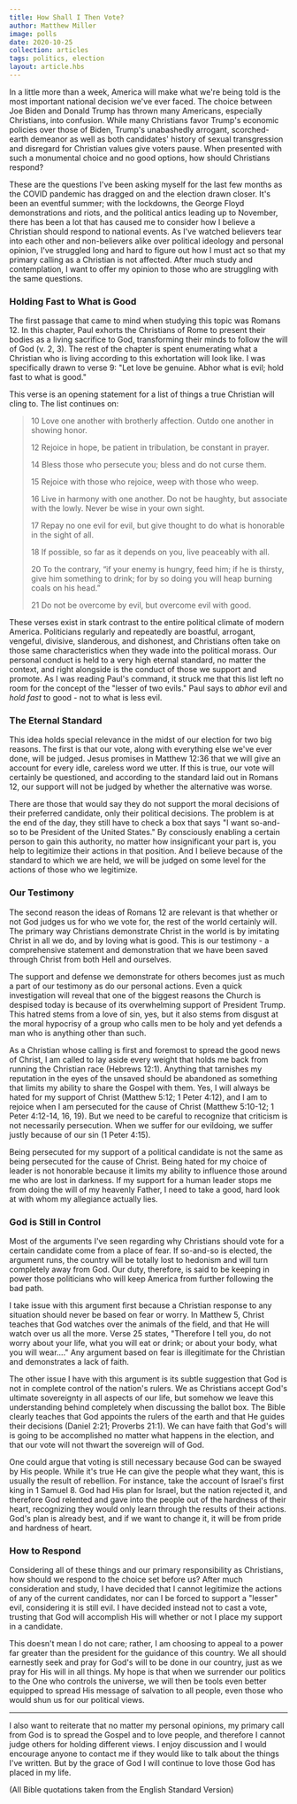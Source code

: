 ```yaml
---
title: How Shall I Then Vote?
author: Matthew Miller
image: polls
date: 2020-10-25
collection: articles
tags: politics, election
layout: article.hbs
---
```


In a little more than a week, America will make what we're being told is the most important national decision we've ever faced.  The choice between Joe Biden and Donald Trump has thrown many Americans, especially Christians, into confusion.  While many Christians favor Trump's economic policies over those of Biden, Trump's unabashedly arrogant, scorched-earth demeanor as well as both candidates' history of sexual transgression and disregard for Christian values give voters pause.  When presented with such a monumental choice and no good options, how should Christians respond?

These are the questions I've been asking myself for the last few months as the COVID pandemic has dragged on and the election drawn closer.  It's been an eventful summer; with the lockdowns, the George Floyd demonstrations and riots, and the political antics leading up to November, there has been a lot that has caused me to consider how I believe a Christian should respond to national events.  As I've watched believers tear into each other and non-believers alike over political ideology and personal opinion, I've struggled long and hard to figure out how I must act so that my primary calling as a Christian is not affected.  After much study and contemplation, I want to offer my opinion to those who are struggling with the same questions.

### Holding Fast to What is Good

The first passage that came to mind when studying this topic was Romans 12.  In this chapter, Paul exhorts the Christians of Rome to present their bodies as a living sacrifice to God, transforming their minds to follow the will of God (v. 2, 3).  The rest of the chapter is spent enumerating what a Christian who is living according to this exhortation will look like.  I was specifically drawn to verse 9: "Let love be genuine. Abhor what is evil; hold fast to what is good."

This verse is an opening statement for a list of things a true Christian will cling to.  The list continues on:

> 10 Love one another with brotherly affection. Outdo one another in showing honor.
> 
> 12 Rejoice in hope, be patient in tribulation, be constant in prayer.
> 
> 14 Bless those who persecute you; bless and do not curse them.
> 
> 15 Rejoice with those who rejoice, weep with those who weep.
> 
> 16 Live in harmony with one another. Do not be haughty, but associate with the lowly. Never be wise in your own sight.
> 
> 17 Repay no one evil for evil, but give thought to do what is honorable in the sight of all.
> 
> 18 If possible, so far as it depends on you, live peaceably with all.
> 
> 20 To the contrary, “if your enemy is hungry, feed him; if he is thirsty, give him something to drink; for by so doing you will heap burning coals on his head.”
> 
> 21 Do not be overcome by evil, but overcome evil with good.

These verses exist in stark contrast to the entire political climate of modern America.  Politicians regularly and repeatedly are boastful, arrogant, vengeful, divisive, slanderous, and dishonest, and Christians often take on those same characteristics when they wade into the political morass.  Our personal conduct is held to a very high eternal standard, no matter the context, and right alongside is the conduct of those we support and promote.  As I was reading Paul's command, it struck me that this list left no room for the concept of the "lesser of two evils."  Paul says to *abhor* evil and *hold fast* to good - not to what is less evil.

### The Eternal Standard

This idea holds special relevance in the midst of our election for two big reasons.  The first is that our vote, along with everything else we've ever done, will be judged.  Jesus promises in Matthew 12:36 that we will give an account for every idle, careless word we utter.  If this is true, our vote will certainly be questioned, and according to the standard laid out in Romans 12, our support will not be judged by whether the alternative was worse.

There are those that would say they do not support the moral decisions of their preferred candidate, only their political decisions.  The problem is at the end of the day, they still have to check a box that says "I want so-and-so to be President of the United States."  By consciously enabling a certain person to gain this authority, no matter how insignificant your part is, you help to legitimize their actions in that position.  And I believe because of the standard to which we are held, we will be judged on some level for the actions of those who we legitimize.

### Our Testimony

The second reason the ideas of Romans 12 are relevant is that whether or not God judges us for who we vote for, the rest of the world certainly will.  The primary way Christians demonstrate Christ in the world is by imitating Christ in all we do, and by loving what is good.  This is our testimony - a comprehensive statement and demonstration that we have been saved through Christ from both Hell and ourselves.

The support and defense we demonstrate for others becomes just as much a part of our testimony as do our personal actions.  Even a quick investigation will reveal that one of the biggest reasons the Church is despised today is because of its overwhelming support of President Trump.  This hatred stems from a love of sin, yes, but it also stems from disgust at the moral hypocrisy of a group who calls men to be holy and yet defends a man who is anything other than such.

As a Christian whose calling is first and foremost to spread the good news of Christ, I am called to lay aside every weight that holds me back from running the Christian race (Hebrews 12:1).  Anything that tarnishes my reputation in the eyes of the unsaved should be abandoned as something that limits my ability to share the Gospel with them.  Yes, I will always be hated for my support of Christ (Matthew 5:12; 1 Peter 4:12), and I am to rejoice when I am persecuted for the cause of Christ (Matthew 5:10-12; 1 Peter 4:12-14, 16, 19).  But we need to be careful to recognize that criticism is not necessarily persecution.  When we suffer for our evildoing, we suffer justly because of our sin (1 Peter 4:15).

Being persecuted for my support of a political candidate is not the same as being persecuted for the cause of Christ.  Being hated for my choice of leader is not honorable because it limits my ability to influence those around me who are lost in darkness.  If my support for a human leader stops me from doing the will of my heavenly Father, I need to take a good, hard look at with whom my allegiance actually lies.

### God is Still in Control

Most of the arguments I've seen regarding why Christians should vote for a certain candidate come from a place of fear.  If so-and-so is elected, the argument runs, the country will be totally lost to hedonism and will turn completely away from God.  Our duty, therefore, is said to be keeping in power those politicians who will keep America from further following the bad path.

I take issue with this argument first because a Christian response to any situation should never be based on fear or worry.  In Matthew 5, Christ teaches that God watches over the animals of the field, and that He will watch over us all the more.  Verse 25 states, "Therefore I tell you, do not worry about your life, what you will eat or drink; or about your body, what you will wear...."  Any argument based on fear is illegitimate for the Christian and demonstrates a lack of faith.

The other issue I have with this argument is its subtle suggestion that God is not in complete control of the nation's rulers.  We as Christians accept God's ultimate sovereignty in all aspects of our life, but somehow we leave this understanding behind completely when discussing the ballot box.  The Bible clearly teaches that God appoints the rulers of the earth and that He guides their decisions (Daniel 2:21; Proverbs 21:1).  We can have faith that God's will is going to be accomplished no matter what happens in the election, and that our vote will not thwart the sovereign will of God.

One could argue that voting is still necessary because God can be swayed by His people.  While it's true He can give the people what they want, this is usually the result of rebellion.  For instance, take the account of Israel's first king in 1 Samuel 8.  God had His plan for Israel, but the nation rejected it, and therefore God relented and gave into the people out of the hardness of their heart, recognizing they would only learn through the results of their actions.  God's plan is already best, and if we want to change it, it will be from pride and hardness of heart.

### How to Respond

Considering all of these things and our primary responsibility as Christians, how should we respond to the choice set before us?  After much consideration and study, I have decided that I cannot legitimize the actions of any of the current candidates, nor can I be forced to support a "lesser" evil, considering it is still evil.  I have decided instead not to cast a vote, trusting that God will accomplish His will whether or not I place my support in a candidate.

This doesn't mean I do not care; rather, I am choosing to appeal to a power far greater than the president for the guidance of this country.  We all should earnestly seek and pray for God's will to be done in our country, just as we pray for His will in all things.  My hope is that when we surrender our politics to the One who controls the universe, we will then be tools even better equipped to spread His message of salvation to all people, even those who would shun us for our political views.

---

I also want to reiterate that no matter my personal opinions, my primary call from God is to spread the Gospel and to love people, and therefore I cannot judge others for holding different views.  I enjoy discussion and I would encourage anyone to contact me if they would like to talk about the things I've written.  But by the grace of God I will continue to love those God has placed in my life.

(All Bible quotations taken from the English Standard Version)